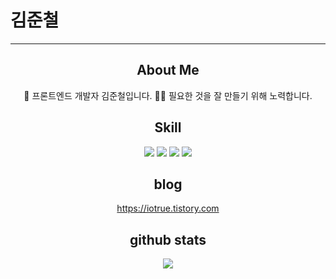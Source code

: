 # 김준철
<hr/>
<h2 align="center"> About Me </h2>
<p align="center">
    <span display="block">🎨 프론트엔드 개발자 김준철입니다.</span>
    <span display="block">👩‍💻 필요한 것을 잘 만들기 위해 노력합니다.</span>
</p>

<h2 align="center"> Skill </h2>
<div align="center">
    <img display="inline-block" src="https://img.shields.io/badge/react-61DAFB?style=flat-square&logo=React&logoColor=white"/>
    <img display="inline-block" src="https://img.shields.io/badge/javascript-F7DF1E?style=flat-square&logo=javascript&logoColor=white"/>
    <img display="inline-block" src="https://img.shields.io/badge/html5-E34F26?style=flat-square&logo=html5&logoColor=white"/>
    <img display="inline-block" src="https://img.shields.io/badge/css3-1572B6?style=flat-square&logo=css3&logoColor=white"/>
</div>

<h2 align="center"> blog </h2>
<div align="center">
    <a href="https://iotrue.tistory.com/" target="_blank">https://iotrue.tistory.com</a>
</div>

<h2 align="center"> github stats </h2>
<p align="center"> 
  <img src="https://github-readme-stats.vercel.app/api?username=IOTrue&show_icons=true"/></a>
</p>